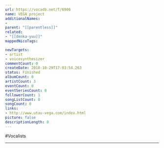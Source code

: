 ```yaml
---
url: https://vocadb.net/T/6906
name: VEGA project
additionalNames: 
- 
parent: "[[parentless]]"
related:
- "[[denka-yuu]]"
mappedNicoTags:

newTargets:
- artist
- voicesynthesizer
commentCount: 0
createDate: 2018-10-29T17:03:54.263
status: Finished
albumCount: 0
artistCount: 3
eventCount: 0
eventSeriesCount: 0
followerCount: 1
songListCount: 0
songCount: 0
links: 
- http://www.utau-vega.com/index.html
picture: false
descriptionLength: 0
---
```


#Vocalists



---

